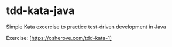 # tdd-kata-java
Simple Kata excercise to practice test-driven development in Java

Exercise: [https://osherove.com/tdd-kata-1]
